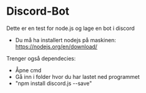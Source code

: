 # Discord-Bot
 Dette er en test for node.js og lage en bot i discord

- Du må ha installert nodejs på maskinen: https://nodejs.org/en/download/

Trenger også dependecies:
- Åpne cmd
- Gå inn i folder hvor du har lastet ned programmet
- "npm install discord.js --save"
